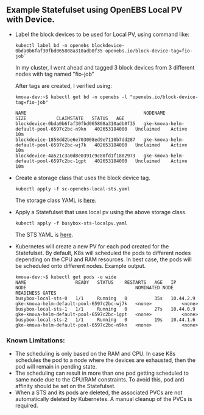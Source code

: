 ## Example Statefulset using OpenEBS Local PV with Device. 


- Label the block devices to be used for Local PV, using command like:
  ```
  kubectl label bd -n openebs blockdevice-0bda0b6faf30fbd065808a310adb0f35 openebs.io/block-device-tag=fio-job`
  ```
  
  In my cluster, I went ahead and tagged 3 block devices from 3 different nodes with tag named "fio-job"

  After tags are created, I verified using:
    
  ```
  kmova-dev:~$ kubectl get bd -n openebs -l "openebs.io/block-device-tag=fio-job"
 
  NAME                                           NODENAME                                    SIZE           CLAIMSTATE   STATUS   AGE
  blockdevice-0bda0b6faf30fbd065808a310adb0f35   gke-kmova-helm-default-pool-6597c2bc-n9kn   402653184000   Unclaimed    Active   10m
  blockdevice-1858dd2be6e703008ed9e7110b7dd287   gke-kmova-helm-default-pool-6597c2bc-wj7k   402653184000   Unclaimed    Active   10m
  blockdevice-4a521c3a0d8e0391c9c80fd1f1802973   gke-kmova-helm-default-pool-6597c2bc-1gpt   402653184000   Unclaimed    Active   10m
  ```

- Create a storage class that uses the block device tag. 
 
  ```
  kubectl apply -f sc-openebs-local-sts.yaml
  ```

  The storage class YAML is [here](./sc-openebs-local-sts.yaml).

- Apply a Statefulset that uses local pv using the above storage class.

  ```
  kubectl apply -f busybox-sts-localpv.yaml
  ```
  
  The STS YAML is [here](./busybox-sts-localpv.yaml).

- Kubernetes will create a new PV for each pod created for the Statefulset. By default, K8s will scheduled the pods to different nodes depending on the CPU and RAM resources. In best case, the pods will be scheduled onto different nodes. Example output. 

  ```
  kmova-dev:~$ kubectl get pods -o wide
  NAME                  READY   STATUS    RESTARTS   AGE   IP          NODE                                        NOMINATED NODE   READINESS GATES
  busybox-local-sts-0   1/1     Running   0          35s   10.44.2.9   gke-kmova-helm-default-pool-6597c2bc-wj7k   <none>           <none>
  busybox-local-sts-1   1/1     Running   0          27s   10.44.0.9   gke-kmova-helm-default-pool-6597c2bc-1gpt   <none>           <none>
  busybox-local-sts-2   1/1     Running   0          19s   10.44.1.6   gke-kmova-helm-default-pool-6597c2bc-n9kn   <none>           <none>
  ```
    			
### Known Limitations:
- The scheduling is only based on the RAM and CPU. In case K8s schedules the pod to a node where the devices are exhausted, then the pod will remain in pending state. 
- The scheduling can result in more than one pod getting scheduled to same node due to the CPU/RAM constraints. To avoid this, pod anti affinity should be set on the Statefulset.
- When a STS and its pods are deleted, the associated PVCs are not automatically deleted by Kubernetes. A manual cleanup of the PVCs is required. 


